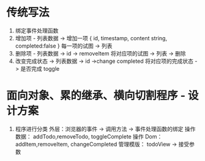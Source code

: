 # 传统写法

1. 绑定事件处理函数
1. 增加项 - 列表数据 -> 增加一项
   { id, timestamp, content string, completed:false }
   每一项的试图 -> 列表
1. 删除项 - 列表数据 -> id -> removeItem
   将对应项的试图 -> 列表 -> 删除
1. 改变完成状态 -> 列表数据 -> id ->change completed
   将对应项的完成状态 -> 是否完成 toggle

# 面向对象、累的继承、横向切割程序 - 设计方案

1. 程序进行分类
   外层：浏览器的事件 -> 调用方法 -> 事件处理函数的绑定
   操作数据： addTodo,removeTodo, toggleComplete
   操作 Dom： addItem,removeItem, changeCompleted
   管理模版： todoView -> 接受参数
